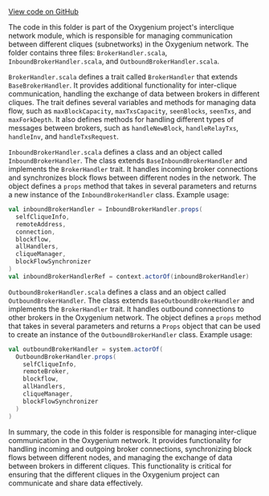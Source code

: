 [View code on GitHub](https://github.com/oxygenium/oxygenium/.autodoc/docs/json/flow/src/main/scala/org/oxygenium/flow/network/interclique)

The code in this folder is part of the Oxygenium project's interclique network module, which is responsible for managing communication between different cliques (subnetworks) in the Oxygenium network. The folder contains three files: `BrokerHandler.scala`, `InboundBrokerHandler.scala`, and `OutboundBrokerHandler.scala`.

`BrokerHandler.scala` defines a trait called `BrokerHandler` that extends `BaseBrokerHandler`. It provides additional functionality for inter-clique communication, handling the exchange of data between brokers in different cliques. The trait defines several variables and methods for managing data flow, such as `maxBlockCapacity`, `maxTxsCapacity`, `seenBlocks`, `seenTxs`, and `maxForkDepth`. It also defines methods for handling different types of messages between brokers, such as `handleNewBlock`, `handleRelayTxs`, `handleInv`, and `handleTxsRequest`.

`InboundBrokerHandler.scala` defines a class and an object called `InboundBrokerHandler`. The class extends `BaseInboundBrokerHandler` and implements the `BrokerHandler` trait. It handles incoming broker connections and synchronizes block flows between different nodes in the network. The object defines a `props` method that takes in several parameters and returns a new instance of the `InboundBrokerHandler` class. Example usage:

```scala
val inboundBrokerHandler = InboundBrokerHandler.props(
  selfCliqueInfo,
  remoteAddress,
  connection,
  blockflow,
  allHandlers,
  cliqueManager,
  blockFlowSynchronizer
)
val inboundBrokerHandlerRef = context.actorOf(inboundBrokerHandler)
```

`OutboundBrokerHandler.scala` defines a class and an object called `OutboundBrokerHandler`. The class extends `BaseOutboundBrokerHandler` and implements the `BrokerHandler` trait. It handles outbound connections to other brokers in the Oxygenium network. The object defines a `props` method that takes in several parameters and returns a `Props` object that can be used to create an instance of the `OutboundBrokerHandler` class. Example usage:

```scala
val outboundBrokerHandler = system.actorOf(
  OutboundBrokerHandler.props(
    selfCliqueInfo,
    remoteBroker,
    blockflow,
    allHandlers,
    cliqueManager,
    blockFlowSynchronizer
  )
)
```

In summary, the code in this folder is responsible for managing inter-clique communication in the Oxygenium network. It provides functionality for handling incoming and outgoing broker connections, synchronizing block flows between different nodes, and managing the exchange of data between brokers in different cliques. This functionality is critical for ensuring that the different cliques in the Oxygenium project can communicate and share data effectively.
